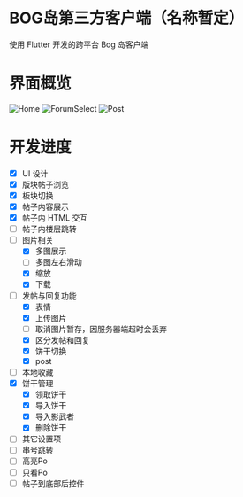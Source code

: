 # BOG岛第三方客户端（名称暂定）

使用 Flutter 开发的跨平台 Bog 岛客户端

# 界面概览

![Home](https://img.nipao.com/file/6d7b870c354d3410547d0.png)
![ForumSelect](https://img.nipao.com/file/60a53c53692ef0e5100cb.png)
![Post](https://img.nipao.com/file/f04256c7d62179ab24053.png)

# 开发进度

- [x] UI 设计
- [x] 版块帖子浏览
- [x] 板块切换
- [x] 帖子内容展示
- [x] 帖子内 HTML 交互
- [ ] 帖子内楼层跳转
- [ ] 图片相关
  - [x] 多图展示
  - [ ] 多图左右滑动
  - [x] 缩放
  - [x] 下载
- [ ] 发帖与回复功能
  - [x] 表情
  - [x] 上传图片
  - [ ] 取消图片暂存，因服务器端超时会丢弃
  - [x] 区分发帖和回复
  - [x] 饼干切换
  - [x] post
- [ ] 本地收藏
- [x] 饼干管理
  - [x] 领取饼干
  - [x] 导入饼干
  - [x] 导入影武者
  - [x] 删除饼干
- [ ] 其它设置项
- [ ] 串号跳转
- [ ] 高亮Po
- [ ] 只看Po
- [ ] 帖子到底部后控件